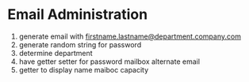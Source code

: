 # Email Administration
1. generate email with firstname.lastname@department.company.com
2. generate random string for password
3. determine department
4. have getter setter for password mailbox alternate email
5. getter to display name maiboc capacity
